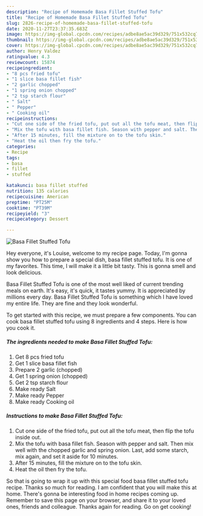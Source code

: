 ```yaml
---
description: "Recipe of Homemade Basa Fillet Stuffed Tofu"
title: "Recipe of Homemade Basa Fillet Stuffed Tofu"
slug: 2826-recipe-of-homemade-basa-fillet-stuffed-tofu
date: 2020-11-27T23:37:35.683Z
image: https://img-global.cpcdn.com/recipes/adbe8ae5ac39d329/751x532cq70/basa-fillet-stuffed-tofu-recipe-main-photo.jpg
thumbnail: https://img-global.cpcdn.com/recipes/adbe8ae5ac39d329/751x532cq70/basa-fillet-stuffed-tofu-recipe-main-photo.jpg
cover: https://img-global.cpcdn.com/recipes/adbe8ae5ac39d329/751x532cq70/basa-fillet-stuffed-tofu-recipe-main-photo.jpg
author: Henry Valdez
ratingvalue: 4.3
reviewcount: 15874
recipeingredient:
- "8 pcs fried tofu"
- "1 slice basa fillet fish"
- "2 garlic chopped"
- "1 spring onion chopped"
- "2 tsp starch flour"
- " Salt"
- " Pepper"
- " Cooking oil"
recipeinstructions:
- "Cut one side of the fried tofu, put out all the tofu meat, then flip the tofu inside out."
- "Mix the tofu with basa fillet fish. Season with pepper and salt. Then mix well with the chopped garlic and spring onion. Last, add some starch, mix again, and set it aside for 10 minutes."
- "After 15 minutes, fill the mixture on to the tofu skin."
- "Heat the oil then fry the tofu."
categories:
- Recipe
tags:
- basa
- fillet
- stuffed

katakunci: basa fillet stuffed 
nutrition: 135 calories
recipecuisine: American
preptime: "PT25M"
cooktime: "PT39M"
recipeyield: "3"
recipecategory: Dessert

---
```



![Basa Fillet Stuffed Tofu](https://img-global.cpcdn.com/recipes/adbe8ae5ac39d329/751x532cq70/basa-fillet-stuffed-tofu-recipe-main-photo.jpg)

Hey everyone, it's Louise, welcome to my recipe page. Today, I'm gonna show you how to prepare a special dish, basa fillet stuffed tofu. It is one of my favorites. This time, I will make it a little bit tasty. This is gonna smell and look delicious.



Basa Fillet Stuffed Tofu is one of the most well liked of current trending meals on earth. It's easy, it's quick, it tastes yummy. It is appreciated by millions every day. Basa Fillet Stuffed Tofu is something which I have loved my entire life. They are fine and they look wonderful.


To get started with this recipe, we must prepare a few components. You can cook basa fillet stuffed tofu using 8 ingredients and 4 steps. Here is how you cook it.

<!--inarticleads1-->

##### The ingredients needed to make Basa Fillet Stuffed Tofu:

1. Get 8 pcs fried tofu
1. Get 1 slice basa fillet fish
1. Prepare 2 garlic (chopped)
1. Get 1 spring onion (chopped)
1. Get 2 tsp starch flour
1. Make ready  Salt
1. Make ready  Pepper
1. Make ready  Cooking oil




<!--inarticleads2-->

##### Instructions to make Basa Fillet Stuffed Tofu:

1. Cut one side of the fried tofu, put out all the tofu meat, then flip the tofu inside out.
1. Mix the tofu with basa fillet fish. Season with pepper and salt. Then mix well with the chopped garlic and spring onion. Last, add some starch, mix again, and set it aside for 10 minutes.
1. After 15 minutes, fill the mixture on to the tofu skin.
1. Heat the oil then fry the tofu.




So that is going to wrap it up with this special food basa fillet stuffed tofu recipe. Thanks so much for reading. I am confident that you will make this at home. There's gonna be interesting food in home recipes coming up. Remember to save this page on your browser, and share it to your loved ones, friends and colleague. Thanks again for reading. Go on get cooking!
